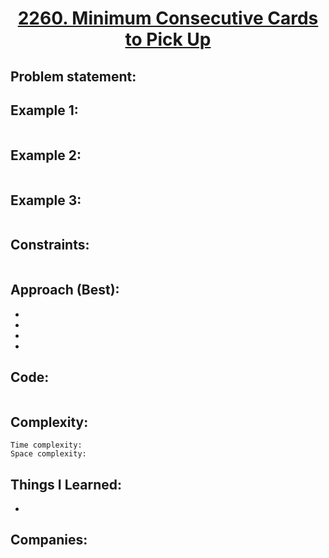 <h1 align="center"><a href="https://leetcode.com/problems/minimum-consecutive-cards-to-pick-up/" target="_blank">2260. Minimum Consecutive Cards to Pick Up</a></h1>

## Problem statement:


## Example 1:

```

```

## Example 2:

```

```


## Example 3:

```

```


## Constraints:

```

```


 

## Approach (Best):

- 
  
- 
  
-
  
- 



## Code: 

```java

```







## Complexity:

```
Time complexity:  
Space complexity:
```

## Things I Learned:

- 
  


## Companies:

```

```





